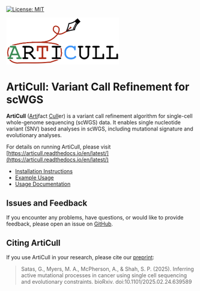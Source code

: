  [![License: MIT](https://img.shields.io/badge/License-MIT-yellow.svg)](https://opensource.org/licenses/MIT)

<img src="docs/logo.png" width="300">

# ArtiCull: Variant Call Refinement for scWGS

**ArtiCull** (<ins>Arti</ins>fact <ins>Cull</ins>er) is a variant call refinement algorithm for single-cell whole-genome sequencing (scWGS) data. It enables single nucleotide variant (SNV) based analyses in scWGS, including mutational signature and evolutionary analyses.

For details on running ArtiCull, please visit [https://articull.readthedocs.io/en/latest/](https://articull.readthedocs.io/en/latest/) 

- [Installation Instructions](https://articull.readthedocs.io/en/latest/installation.html)
- [Example Usage](https://articull.readthedocs.io/en/latest/example.html)
- [Usage Documentation](https://articull.readthedocs.io/en/latest/usage.html)

## Issues and Feedback

If you encounter any problems, have questions, or would like to provide feedback, please open an issue on [GitHub](https://github.com/shahcompbio/ArtiCull/issues).

## Citing ArtiCull

If you use ArtiCull in your research, please cite our [preprint](https://www.biorxiv.org/content/10.1101/2025.02.24.639589v1):

> Satas, G., Myers, M. A., McPherson, A., & Shah, S. P. (2025). Inferring active mutational processes in cancer using single cell sequencing and evolutionary constraints. bioRxiv. doi:10.1101/2025.02.24.639589

